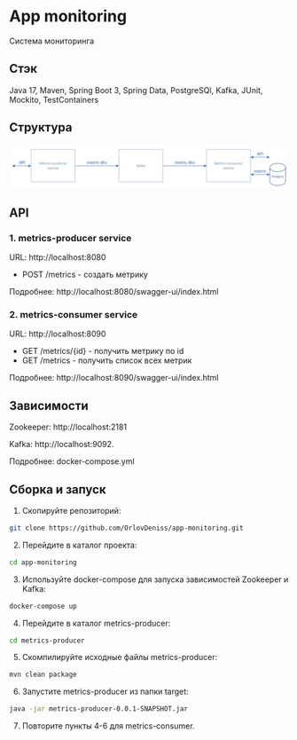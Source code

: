 # App monitoring
Система мониторинга

## Стэк
Java 17, Maven, Spring Boot 3, Spring Data, PostgreSQl, Kafka, JUnit, Mockito, TestContainers

## Структура
![](Structure.jpg)

## API

### 1. metrics-producer service

URL: http://localhost:8080

- POST /metrics - создать метрику

Подробнее: http://localhost:8080/swagger-ui/index.html

### 2. metrics-consumer service

URL: http://localhost:8090

- GET /metrics/{id} - получить метрику по id
- GET /metrics - получить список всех метрик

Подробнее: http://localhost:8090/swagger-ui/index.html

## Зависимости

Zookeeper: 
http://localhost:2181

Kafka:
http://localhost:9092. 

Подробнее: docker-compose.yml


## Сборка и запуск
1. Скопируйте репозиторий:
```Bash
git clone https://github.com/OrlovDeniss/app-monitoring.git
```
2. Перейдите в каталог проекта:
```Bash
cd app-monitoring
```
3. Используйте docker-compose для запуска зависимостей Zookeeper и Kafka:
```Bash
docker-compose up
```
4. Перейдите в каталог metrics-producer:
```Bash
cd metrics-producer
```
5. Скомпилируйте исходные файлы metrics-producer:
```Bash
mvn clean package
```
6. Запустите metrics-producer из папки target:
```Bash
java -jar metrics-producer-0.0.1-SNAPSHOT.jar
```
7. Повторите пункты 4-6 для metrics-consumer.